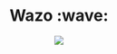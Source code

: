 <h1 align="center"> Wazo :wave:  </h1>

<p align="center">
    <img src="https://github.com/alphaolomi/wazo/workflows/Laravel/badge.svg"></p>
</p>

